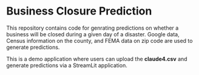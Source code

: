 # Business Closure Prediction

This repository contains code for genrating predictions on whether a business will be closed during a given day of a disaster. Google data, Census information on the county, and FEMA data on zip code are used to generate predictions.

This is a demo application where users can upload the **claude4.csv** and generate predictions via a StreamLit application.
